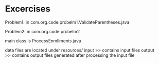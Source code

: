 # Excercises

Problem1:
in com.org.code.probelm1.ValidateParentheses.java

Problem2:
in com.org.code.probelm2

main class is ProcessEnrollments.java

data files are located under resources/
input >> contains input files
output >> contains output files generated after processing the input file
